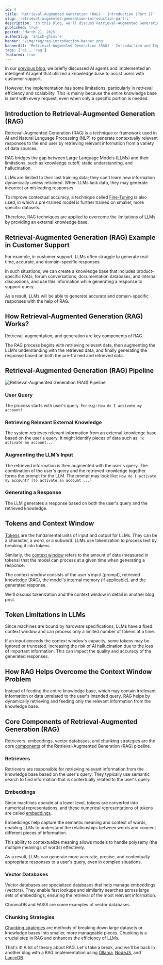 ```yaml
---
id: 4
title: 'Retrieval-Augmented Generation (RAG) - Introduction (Part I)'
slug: 'retrieval-augmented-generation-introduction-part-i'
description: "In this blog, we'll discuss Retrieval-Augmented Generation (RAG), including examples, how it works, its pipelines, tokens and context window, and its core components."
published: true
posted: 'March 21, 2025'
authorSlug: 'anish-ghimire'
banner: '/img/rag/rag-introduction-banner.png'
bannerAlt: 'Retrieval-Augmented Generation (RAG) - Introduction and Implementation Banner'
tags: ['ai', 'rag']
featured: true
---
```


In our [previous blog](https://sarvalekh.com/blog/ai-agents-introduction-and-implementation), we briefly discussed AI agents and implemented an intelligent AI agent that utilized a knowledge base to assist users with customer support.

However, the implementation has some limitations, particularly in retrieval efficiency and scalability. This is mainly because the entire knowledge base is sent with every request, even when only a specific portion is needed.

## Introduction to Retrieval-Augmented Generation (RAG)

Retrieval-Augmented Generation (RAG) is a technique or framework used in AI and Natural Language Processing (NLP) to generate contextually relevant responses to the end user by retrieving relevant information from a variety of data sources.

RAG bridges the gap between Large Language Models (LLMs) and their limitations, such as knowledge cutoff, static understanding, and hallucination.

LLMs are limited to their last training data; they can't learn new information dynamically unless retrained. When LLMs lack data, they may generate incorrect or misleading responses.

To improve contextual accuracy, a technique called [Fine-Tuning](https://platform.openai.com/docs/guides/fine-tuning) is also used, in which a pre-trained model is further trained on smaller, more specific datasets.

Therefore, RAG techniques are applied to overcome the limitations of LLMs by providing an external knowledge base.

## Retrieval-Augmented Generation (RAG) Example in Customer Support

For example, in customer support, LLMs often struggle to generate real-time, accurate, and domain-specific responses.

In such situations, we can create a knowledge base that includes product-specific FAQs, forum conversations, documentation databases, and internal discussions, and use this information while generating a response to support query.

As a result, LLMs will be able to generate accurate and domain-specific responses with the help of RAG.

## How Retrieval-Augmented Generation (RAG) Works?

Retrieval, augmentation, and generation are key components of RAG.

The RAG process begins with retrieving relevant data, then augmenting the LLM's understanding with the retrieved data, and finally generating the response based on both the pre-trained and retrieved data.

## Retrieval-Augmented Generation (RAG) Pipeline

![Retrieval-Augmented Generation (RAG) Pipeline](/img/rag/rag-pipeline.png)

### User Query

The process starts with user's query. For e.g.: `How do I activate my account?`

### Retrieving Relevant External Knowledge

The system retrieves relevant information from an external knowledge base based on the user's query. It might identify pieces of data such as, `To activate an account...`

### Augmenting the LLM’s Input

The retrieved information is then augmented with the user's query. The combination of the user's query and the retrieved knowledge together forms the prompt for the LLM. The prompt may look like: `How do I activate my account? [To activate an account ...]`

### Generating a Response

The LLM generates a response based on both the user's query and the retrieved knowledge.

## Tokens and Context Window

[Tokens](https://learn.microsoft.com/en-us/dotnet/ai/conceptual/understanding-tokens) are the fundamental units of input and output for LLMs. They can be a character, a word, or a subword.
LLMs use tokenization to process text by breaking it into tokens.

Similarly, the [context window](https://swimm.io/learn/large-language-models/llm-context-windows-basics-examples-and-prompting-best-practices) refers to the amount of data (measured in tokens) that the model can process at a given time when generating a response.

The context window consists of the user's input (prompt), retrieved knowledge (RAG), the model's internal memory (if applicable), and the generated response.

We'll discuss tokenization and the context window in detail in another blog post.

## Token Limitations in LLMs

Since machines are bound by hardware specifications, LLMs have a fixed context window and can process only a limited number of tokens at a time.

If an input exceeds the context window's capacity, some tokens may be ignored or truncated, increasing the risk of AI hallucination due to the loss of important information. This can impact the quality and accuracy of the generated responses.

## How RAG Helps Overcome the Context Window Problem

Instead of feeding the entire knowledge base, which may contain irrelevant information or data unrelated to the user's intended query, RAG helps by dynamically retrieving and feeding only the relevant information from the knowledge base.

## Core Components of Retrieval-Augmented Generation (RAG)

Retrievers, embeddings, vector databases, and chunking strategies are the core [components](https://www.rearc.io/blog/components-of-rag-chatbot) of the Retrieval-Augmented Generation (RAG) pipeline.

### Retrievers

Retrievers are responsible for retrieving relevant information from the knowledge base based on the user's query. They typically use semantic search to find information that is contextually related to the user's query.

### Embeddings

Since machines operate at a lower level, tokens are converted into numerical representations, and these numerical representations of tokens are called [embeddings](https://www.cloudflare.com/en-gb/learning/ai/what-are-embeddings/).

Embeddings help capture the semantic meaning and context of words, enabling LLMs to understand the relationships between words and connect different pieces of information.

This ability to contextualize meaning allows models to handle polysemy (the multiple meanings of words) effectively.

As a result, LLMs can generate more accurate, precise, and contextually appropriate responses to a user's query, even in complex situations.

### Vector Databases

Vector databases are specialized databases that help manage embeddings (vectors). They enable fast lookups and similarity searches across large sets of embeddings, ensuring the retrieval of the most relevant information.

ChromaDB and FAISS are some examples of vector databases.

### Chunking Strategies

[Chunking strategies](https://www.pinecone.io/learn/chunking-strategies/) are methods of breaking down large datasets or knowledge bases into smaller, more manageable pieces. Chunking is a crucial step in RAG and enhances the efficiency of LLMs.

That's it! A lot of theory about RAG. Let's take a break, and we'll be back in another blog with a RAG implementation using [Ollama](https://ollama.com/), [NodeJS](https://nodejs.org/en), and [LanceDB](https://lancedb.com/).
